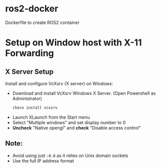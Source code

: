 # ros2-docker
Dockerfile to create ROS2 container


# Setup on Window host with X-11 Forwarding

## X Server Setup
Install and configure VcXsrv (X server) on Windows:
- Download and install VcXsrv Windows X Server. (Open Powershell as Administrator)
    ```powershell
    choco install vcxsrv
    ```
- Launch XLaunch from the Start menu
- Select "Multiple windows" and set display number to 0
- **Uncheck** "Native opengl" and **check** "Disable access control"

## Note:
- Avoid using just `:0.0` as it relies on Unix domain sockets
- Use the full IP address format


